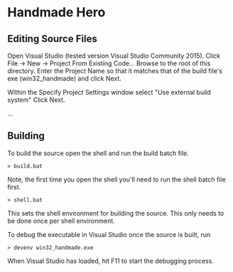 # Handmade Hero

## Editing Source Files

Open Visual Studio (tested version Visual Studio Community 2015). Click File -> New -> Project From Existing Code... Browse to the root of this directory. Enter the Project Name so that it matches that of the build file's exe (win32_handmade) and click Next. 

Within the Specify Project Settings window select "Use external build system" Click Next.

...

## Building

To build the source open the shell and run the build batch file.

```> build.bat```

Note, the first time you open the shell you'll need to run the shell batch file first.

```> shell.bat```

This sets the shell environment for building the source. This only needs to be done once per shell environment.

To debug the executable in Visual Studio once the source is built, run

```> devenv win32_handmade.exe```

When Visual Studio has loaded, hit F11 to start the debugging process.